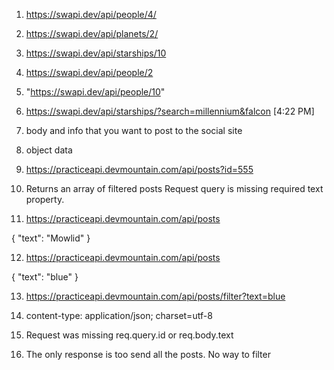 1. https://swapi.dev/api/people/4/

2. https://swapi.dev/api/planets/2/

3. https://swapi.dev/api/starships/10

4. https://swapi.dev/api/people/2

5. "https://swapi.dev/api/people/10"

6. https://swapi.dev/api/starships/?search=millennium&falcon
[4:22 PM]
7. body and info that you want to post to the social site 

8. object data

9. https://practiceapi.devmountain.com/api/posts?id=555

10. Returns an array of filtered posts
Request query is missing required text property.

11. https://practiceapi.devmountain.com/api/posts

{
"text": "Mowlid"
}

12. https://practiceapi.devmountain.com/api/posts

{
"text": "blue"
}

13. https://practiceapi.devmountain.com/api/posts/filter?text=blue

14.  content-type: application/json; charset=utf-8 

15. Request was missing req.query.id or req.body.text

16.  The only response is too send all the posts. No way to filter


